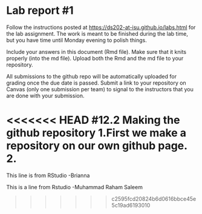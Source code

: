 
<!-- README.md is generated from README.Rmd. Please edit the README.Rmd file -->

# Lab report \#1

Follow the instructions posted at
<https://ds202-at-isu.github.io/labs.html> for the lab assignment. The
work is meant to be finished during the lab time, but you have time
until Monday evening to polish things.

Include your answers in this document (Rmd file). Make sure that it
knits properly (into the md file). Upload both the Rmd and the md file
to your repository.

All submissions to the github repo will be automatically uploaded for
grading once the due date is passed. Submit a link to your repository on
Canvas (only one submission per team) to signal to the instructors that
you are done with your submission.

<<<<<<< HEAD
\#12.2 Making the github repository 1.First we make a repository on our
own github page. 2.
=======
This line is from RStudio -Brianna

This is a line from Rstudio -Muhammad Raham Saleem


>>>>>>> c2595fcd20824b6d0616bbce45e5c19ad6193010
